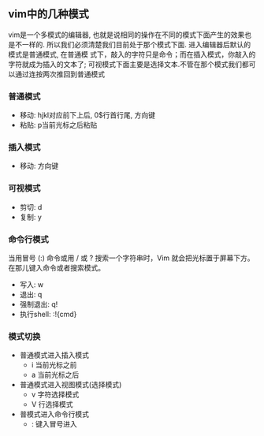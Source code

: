## vim中的几种模式
vim是一个多模式的编辑器, 也就是说相同的操作在不同的模式下面产生的效果也是不一样的. 所以我们必须清楚我们目前处于那个模式下面. 进入编辑器后默认的模式是普通模式, 在普通模
式下，敲入的字符只是命令；而在插入模式，你敲入的字符就成为插入的文本了; 可视模式下面主要是选择文本.不管在那个模式我们都可以通过连按两次<esc>推回到普通模式

### 普通模式
- 移动: hjkl对应前下上后, 0$行首行尾, 方向键
- 粘贴: p当前光标之后粘贴
### 插入模式
- 移动: 方向键

### 可视模式
- 剪切: d
- 复制: y

### 命令行模式
当用冒号 (:) 命令或用 / 或 ? 搜索一个字符串时，Vim 就会把光标置于屏幕下方。
在那儿键入命令或者搜索模式。
- 写入: w
- 退出: q
- 强制退出: q!
- 执行shell: :!{cmd}


### 模式切换
- 普通模式进入插入模式
  - i 当前光标之前
  - a 当前光标之后
- 普通模式进入视图模式(选择模式)
  - v 字符选择模式
  - V 行选择模式
- 普模式进入命令行模式
  - : 键入冒号进入
  